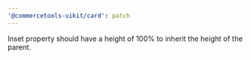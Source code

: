 ```yaml
---
'@commercetools-uikit/card': patch
---
```


Inset property should have a height of 100% to inherit the height of the parent.
